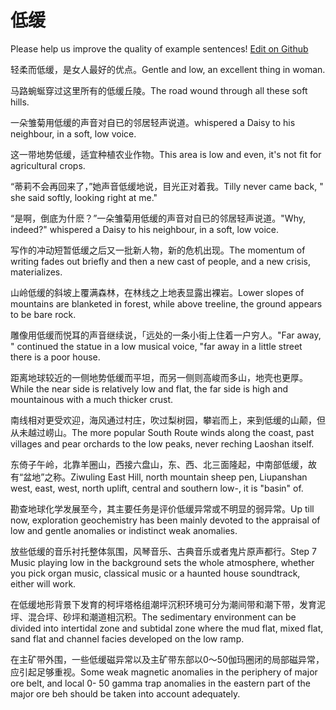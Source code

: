 # 低缓

Please help us improve the quality of example sentences! [Edit on Github](https://github.com/jiyushe/jiyu-example-sentence-source/blob/main/chinese/dihuan.md)

<p><span class="chinese">轻柔而低缓，是女人最好的优点。</span><span class="english">Gentle and low, an excellent thing in woman.</span></p>

<p><span class="chinese">马路蜿蜒穿过这里所有的低缓丘陵。</span><span class="english">The road wound through all these soft hills.</span></p>

<p><span class="chinese">一朵雏菊用低缓的声音对自已的邻居轻声说道。</span><span class="english">whispered a Daisy to his neighbour, in a soft, low voice.</span></p>

<p><span class="chinese">这一带地势低缓，适宜种植农业作物。</span><span class="english">This area is low and even, it's not fit for agricultural crops.</span></p>

<p><span class="chinese">“蒂莉不会再回来了，”她声音低缓地说，目光正对着我。</span><span class="english">Tilly never came back, " she said softly, looking right at me."</span></p>

<p><span class="chinese">“是啊，倒底为什麽？”一朵雏菊用低缓的声音对自已的邻居轻声说道。</span><span class="english">"Why, indeed?" whispered a Daisy to his neighbour, in a soft, low voice.</span></p>

<p><span class="chinese">写作的冲动短暂低缓之后又一批新人物，新的危机出现。</span><span class="english">The momentum of writing fades out briefly and then a new cast of people, and a new crisis, materializes.</span></p>

<p><span class="chinese">山岭低缓的斜坡上覆满森林，在林线之上地表显露出裸岩。</span><span class="english">Lower slopes of mountains are blanketed in forest, while above treeline, the ground appears to be bare rock.</span></p>

<p><span class="chinese">雕像用低缓而悦耳的声音继续说，「远处的一条小街上住着一户穷人。</span><span class="english">"Far away, " continued the statue in a low musical voice, "far away in a little street there is a poor house.</span></p>

<p><span class="chinese">距离地球较近的一侧地势低缓而平坦，而另一侧则高峻而多山，地壳也更厚。</span><span class="english">While the near side is relatively low and flat, the far side is high and mountainous with a much thicker crust.</span></p>

<p><span class="chinese">南线相对更受欢迎，海风通过村庄，吹过梨树园，攀岩而上，来到低缓的山颠，但从未越过崂山。</span><span class="english">The more popular South Route winds along the coast, past villages and pear orchards to the low peaks, never reching Laoshan itself.</span></p>

<p><span class="chinese">东倚子午岭，北靠羊圈山，西接六盘山，东、西、北三面隆起，中南部低缓，故有“盆地”之称。</span><span class="english">Ziwuling East Hill, north mountain sheep pen, Liupanshan west, east, west, north uplift, central and southern low-, it is "basin" of.</span></p>

<p><span class="chinese">勘查地球化学发展至今，其主要任务是评价低缓异常或不明显的弱异常。</span><span class="english">Up till now, exploration geochemistry has been mainly devoted to the appraisal of low and gentle anomalies or indistinct weak anomalies.</span></p>

<p><span class="chinese">放些低缓的音乐衬托整体氛围，风琴音乐、古典音乐或者鬼片原声都行。</span><span class="english">Step 7 Music playing low in the background sets the whole atmosphere, whether you pick organ music, classical music or a haunted house soundtrack, either will work.</span></p>

<p><span class="chinese">在低缓地形背景下发育的柯坪塔格组潮坪沉积环境可分为潮间带和潮下带，发育泥坪、混合坪、砂坪和潮道相沉积。</span><span class="english">The sedimentary environment can be divided into intertidal zone and subtidal zone where the mud flat, mixed flat, sand flat and channel facies developed on the low ramp.</span></p>

<p><span class="chinese">在主矿带外围，一些低缓磁异常以及主矿带东部以0～50伽玛圈闭的局部磁异常，应引起足够重视。</span><span class="english">Some weak magnetic anomalies in the periphery of major ore belt, and local 0- 50 gamma trap anomalies in the eastern part of the major ore beh should be taken into account adequately.</span></p>

